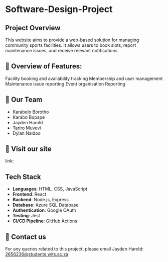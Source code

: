 # Software-Design-Project

## Project Overview

This website aims to provide a web-based solution for managing community sports facilities. It allows users to book slots, report maintenance issues, and receive relevant notifications.

## 🧠 Overview of Features:

Facility booking and availability tracking
Membership and user management
Maintenance issue reporting
Event organisation
Reporting

## 🤝 Our Team

- Karabelo Borotho
- Karabo Bopape
- Jayden Harold
- Tariro Muvevi
- Dylan Naidoo

## 🚀 Visit our site

link:

## Tech Stack

- **Languages**: HTML, CSS, JavaScript
- **Frontend**: React
- **Backend**: Node.js, Express
- **Database**: Azure SQL Database
- **Authentication**: Google OAuth
- **Testing**: Jest
- **CI/CD Pipeline**: GitHub Actions

## 📩 Contact us

For any queries related to this project, please email Jayden Harold: 2656236@students.wits.ac.za
